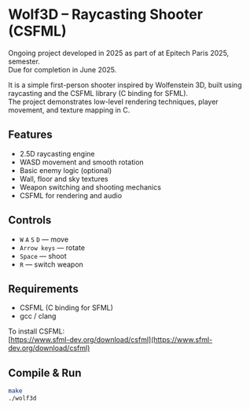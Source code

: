 # Wolf3D – Raycasting Shooter (CSFML)

Ongoing project developed in 2025 as part of at Epitech Paris 2025, semester.  
Due for completion in June 2025.

It is a simple first-person shooter inspired by Wolfenstein 3D, built using raycasting and the CSFML library (C binding for SFML).  
The project demonstrates low-level rendering techniques, player movement, and texture mapping in C.

## Features
- 2.5D raycasting engine
- WASD movement and smooth rotation
- Basic enemy logic (optional)
- Wall, floor and sky textures
- Weapon switching and shooting mechanics
- CSFML for rendering and audio

## Controls
- `W` `A` `S` `D` — move
- `Arrow keys` — rotate
- `Space` — shoot
- `R` — switch weapon

## Requirements
- CSFML (C binding for SFML)
- gcc / clang

To install CSFML:  
[https://www.sfml-dev.org/download/csfml](https://www.sfml-dev.org/download/csfml)

## Compile & Run
```bash
make
./wolf3d


